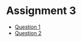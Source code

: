# Assignment 3
- [Question 1](https://github.com/LF-DevOps-Intern/2_1_firewall-nat-bijaypandey-deesirouss/tree/main/1)
- [Question 2](https://github.com/LF-DevOps-Intern/2_1_firewall-nat-bijaypandey-deesirouss/tree/main/2)
